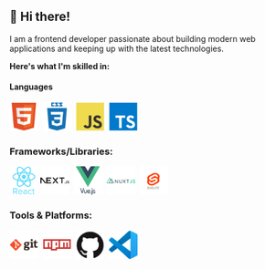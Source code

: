 ##  👋  Hi there!

I am a frontend developer passionate about building modern web applications and keeping up with the latest technologies. 

**Here's what I'm skilled in:**

 #### Languages 
<div>
  <img src="https://github.com/devicons/devicon/blob/master/icons/html5/html5-original.svg" title="HTML5" alt="HTML" width="50" height="50"/>&nbsp;
  <img src="https://github.com/devicons/devicon/blob/master/icons/css3/css3-plain-wordmark.svg"  title="CSS3" alt="CSS" width="50" height="50"/>&nbsp;
  <img src="https://github.com/devicons/devicon/blob/master/icons/javascript/javascript-original.svg" title="JavaScript" alt="JavaScript" width="50" height="50"/>&nbsp;
  <img src="https://github.com/devicons/devicon/blob/master/icons/typescript/typescript-original.svg" title="TYPESCRIPT" alt="Typescript" width="50" height="50"/>&nbsp;
</div>

### Frameworks/Libraries: 
<div>
  <img src="https://github.com/devicons/devicon/blob/master/icons/react/react-original-wordmark.svg" title="React" alt="React" width="50" height="50"/>
  <img src="https://github.com/devicons/devicon/blob/master/icons/nextjs/nextjs-original-wordmark.svg" title="Nextjs" alt="NextJS" width="50" height="50"/>&nbsp;
  <img src="https://github.com/devicons/devicon/blob/master/icons/vuejs/vuejs-original-wordmark.svg" title="Vue" alt="Vue" width="50" height="50"/>&nbsp;
  <img src="https://github.com/devicons/devicon/blob/master/icons/nuxtjs/nuxtjs-original-wordmark.svg" title="Nuxtjs" alt="NuxtJS" width="50" height="50"/>&nbsp;
  <img src="https://github.com/devicons/devicon/blob/master/icons/svelte/svelte-original-wordmark.svg" title="Svelte" alt="Svelte" width="50" height="50"/>&nbsp;
</div>

### Tools & Platforms: 
<div>
 <img src="https://github.com/devicons/devicon/blob/master/icons/git/git-original-wordmark.svg" title="Git" alt="Git" width="50" height="50"/>&nbsp;
 <img src="https://github.com/devicons/devicon/blob/master/icons/npm/npm-original-wordmark.svg" title="npm" alt="npm" width="50" height="50"/>&nbsp;
 <img src="https://github.com/devicons/devicon/blob/master/icons/github/github-original.svg" title="GitHub" alt="GitHub" width="50" height="50"/>&nbsp;
 <img src="https://github.com/devicons/devicon/blob/master/icons/vscode/vscode-original.svg" title="VSCode" alt="VSCode" width="50" height="50"/>&nbsp;
</div>
